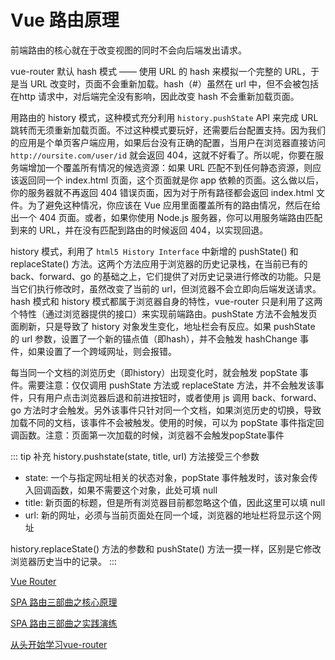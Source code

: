 # Vue 路由原理

前端路由的核心就在于改变视图的同时不会向后端发出请求。

vue-router 默认 hash 模式 —— 使用 URL 的 hash 来模拟一个完整的 URL，于是当 URL 改变时，页面不会重新加载。hash（#）虽然在 url 中，但不会被包括在http 请求中，对后端完全没有影响，因此改变 hash 不会重新加载页面。

用路由的 history 模式，这种模式充分利用 `history.pushState` API 来完成 URL 跳转而无须重新加载页面。不过这种模式要玩好，还需要后台配置支持。因为我们的应用是个单页客户端应用，如果后台没有正确的配置，当用户在浏览器直接访问 `http://oursite.com/user/id` 就会返回 404，这就不好看了。所以呢，你要在服务端增加一个覆盖所有情况的候选资源：如果 URL 匹配不到任何静态资源，则应该返回同一个 index.html 页面，这个页面就是你 app 依赖的页面。这么做以后，你的服务器就不再返回 404 错误页面，因为对于所有路径都会返回 index.html 文件。为了避免这种情况，你应该在 Vue 应用里面覆盖所有的路由情况，然后在给出一个 404 页面。或者，如果你使用 Node.js 服务器，你可以用服务端路由匹配到来的 URL，并在没有匹配到路由的时候返回 404，以实现回退。

history 模式，利用了 `html5 History Interface` 中新增的 pushState() 和 replaceState() 方法。这两个方法应用于浏览器的历史记录栈，在当前已有的 back、forward、go 的基础之上，它们提供了对历史记录进行修改的功能。只是当它们执行修改时，虽然改变了当前的 url，但浏览器不会立即向后端发送请求。hash 模式和 history 模式都属于浏览器自身的特性，vue-router 只是利用了这两个特性（通过浏览器提供的接口）来实现前端路由。pushState 方法不会触发页面刷新，只是导致了 history 对象发生变化，地址栏会有反应。如果 pushState 的 url 参数，设置了一个新的锚点值（即hash），并不会触发 hashChange 事件，如果设置了一个跨域网址，则会报错。

每当同一个文档的浏览历史（即history）出现变化时，就会触发 popState 事件。需要注意：仅仅调用 pushState 方法或 replaceState 方法，并不会触发该事件，只有用户点击浏览器后退和前进按钮时，或者使用 js 调用 back、forward、go 方法时才会触发。另外该事件只针对同一个文档，如果浏览历史的切换，导致加载不同的文档，该事件不会被触发。使用的时候，可以为 popState 事件指定回调函数。注意：页面第一次加载的时候，浏览器不会触发popState事件


::: tip 补充
history.pushstate(state, title, url) 方法接受三个参数

- state: 一个与指定网址相关的状态对象，popState 事件触发时，该对象会传入回调函数，如果不需要这个对象，此处可填 null
- title: 新页面的标题，但是所有浏览器目前都忽略这个值，因此这里可以填 null
- url: 新的网址，必须与当前页面处在同一个域，浏览器的地址栏将显示这个网址

history.replaceState() 方法的参数和 pushState() 方法一摸一样，区别是它修改浏览器历史当中的记录。
:::


[Vue Router](https://router.vuejs.org/zh/)

[SPA 路由三部曲之核心原理](https://jelly.jd.com/article/5fa4ab6b9475df015078635a?tunnel=tunnel_default)

[SPA 路由三部曲之实践演练](https://jelly.jd.com/article/602e3bf661dbb7014cffbe7a?tunnel=tunnel_default)

[从头开始学习vue-router](https://github.com/ljianshu/Blog/issues/39)